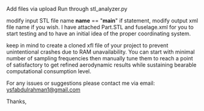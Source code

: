 Add files via upload
Run through stl_analyzer.py

modify input STL file name __name__ == "__main__" if statement, modify output xml file name if you wish. I have attached Part.STL and fuselage.xml for you to start testing and to have an initial idea of the proper coordinating system. 

keep in mind to create a cloned xfl file of your project to prevent unintentional crashes due to RAM unavailability. You can start with minimal number of sampling frequencies then manually tune them to reach a point of satisfactory to get refined aerodynamic results while sustaining bearable computational consumption level.

For any issues or suggestions please contact me via email: ysfabdulrahman1@gmail.com

Thanks,
